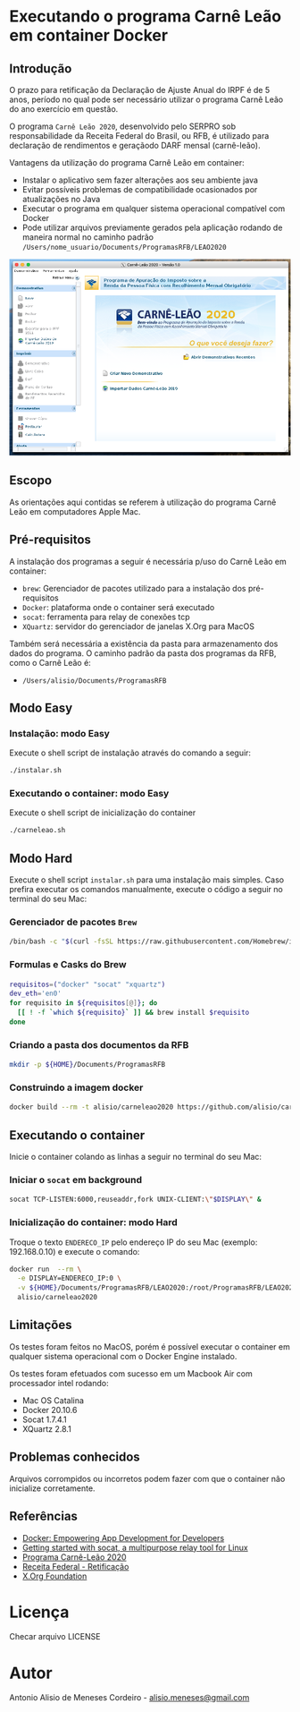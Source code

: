 # Executando o programa Carnê Leão em container Docker

## Introdução

O prazo para retificação da Declaração de Ajuste Anual do IRPF é de 5 anos, período
no qual pode ser necessário utilizar o programa Carnê Leão do ano exercício em questão.

O programa `Carnê Leão 2020`, desenvolvido pelo SERPRO sob responsabilidade da
Receita Federal do Brasil, ou RFB, é utilizado para declaração de rendimentos e geraçãodo DARF mensal (carnê-leão).

Vantagens da utilização do programa Carnê Leão em container:
* Instalar o aplicativo sem fazer alterações aos seu ambiente java
* Evitar possíveis problemas de compatibilidade ocasionados por atualizações no Java
* Executar o programa em qualquer sistema operacional compatível com Docker
* Pode utilizar arquivos previamente gerados pela aplicação rodando de maneira normal no caminho padrão `/Users/nome_usuario/Documents/ProgramasRFB/LEAO2020`

![Carnê Leão](carne-leao.png)

## Escopo

As orientações aqui contidas se referem à utilização do programa Carnê Leão em
computadores Apple Mac.

## Pré-requisitos

A instalação dos programas a seguir é necessária p/uso do Carnê Leão em container:
* `brew`: Gerenciador de pacotes utilizado para a instalação dos pré-requisitos
* `Docker`: plataforma onde o container será executado
* `socat`: ferramenta para relay de conexões tcp
* `XQuartz`: servidor do gerenciador de janelas X.Org para MacOS

Também será necessária a existência da pasta para armazenamento dos dados do
programa. O caminho padrão da pasta dos programas da RFB, como o Carnê Leão é:

* `/Users/alisio/Documents/ProgramasRFB`

## Modo Easy
### Instalação: modo Easy

Execute o shell script de instalação através do comando a seguir:
```sh
./instalar.sh
```

### Executando o container: modo Easy

Execute o shell script de inicialização do container
```sh
./carneleao.sh
```

## Modo Hard

Execute o shell script `instalar.sh` para uma instalação mais simples. Caso prefira
executar os comandos manualmente, execute o código a seguir no terminal do seu Mac:

### Gerenciador de pacotes `Brew`
```sh
/bin/bash -c "$(curl -fsSL https://raw.githubusercontent.com/Homebrew/install/HEAD/install.sh)"
```
### Formulas e Casks do Brew

```sh
requisitos=("docker" "socat" "xquartz")
dev_eth='en0'
for requisito in ${requisitos[@]}; do
  [[ ! -f `which ${requisito}` ]] && brew install $requisito
done
```

### Criando a pasta dos documentos da RFB
```sh
mkdir -p ${HOME}/Documents/ProgramasRFB
```

### Construindo a imagem docker
```sh
docker build --rm -t alisio/carneleao2020 https://github.com/alisio/carneleao2020-container.git
```

## Executando o container

Inicie o container colando as linhas a seguir no
terminal do seu Mac:

### Iniciar o `socat` em background

```sh
socat TCP-LISTEN:6000,reuseaddr,fork UNIX-CLIENT:\"$DISPLAY\" &
```

### Inicialização do container: modo Hard

Troque o texto `ENDERECO_IP` pelo endereço IP do seu Mac (exemplo: 192.168.0.10)
e execute o comando:
```sh
docker run  --rm \
  -e DISPLAY=ENDERECO_IP:0 \
  -v ${HOME}/Documents/ProgramasRFB/LEAO2020:/root/ProgramasRFB/LEAO2020 \
  alisio/carneleao2020
```

## Limitações

Os testes foram feitos no MacOS, porém é possível executar o container em qualquer
sistema operacional com o Docker Engine instalado.

Os testes foram efetuados com sucesso em um Macbook Air com processador intel rodando:
* Mac OS Catalina
* Docker 20.10.6
* Socat 1.7.4.1
* XQuartz 2.8.1

## Problemas conhecidos

Arquivos corrompidos ou incorretos podem fazer com que o container não inicialize
corretamente.

## Referências

* [Docker: Empowering App Development for Developers](https://www.docker.com/)
* [Getting started with socat, a multipurpose relay tool for Linux](https://www.redhat.com/sysadmin/getting-started-socat)
* [Programa Carnê-Leão 2020](https://www.gov.br/receitafederal/pt-br/assuntos/orientacao-tributaria/pagamentos-e-parcelamentos/pagamento-do-imposto-de-renda-de-pessoa-fisica/carne-leao/2020/programa-carne-leao-2020)
* [Receita Federal - Retificação](https://receita.economia.gov.br/interface/cidadao/irpf/2020/declaracao/retificacao)
* [X.Org Foundation](https://www.x.org/wiki/)


# Licença

Checar arquivo LICENSE

# Autor

Antonio Alisio de Meneses Cordeiro - alisio.meneses@gmail.com
